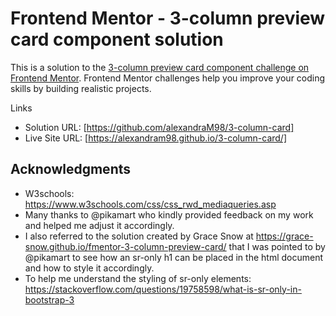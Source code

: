 # Frontend Mentor - 3-column preview card component solution

This is a solution to the [3-column preview card component challenge on Frontend Mentor](https://www.frontendmentor.io/challenges/3column-preview-card-component-pH92eAR2-). Frontend Mentor challenges help you improve your coding skills by building realistic projects. 



Links

- Solution URL: [https://github.com/alexandraM98/3-column-card]
- Live Site URL: [https://alexandram98.github.io/3-column-card/]

## Acknowledgments

- W3schools: https://www.w3schools.com/css/css_rwd_mediaqueries.asp
- Many thanks to @pikamart who kindly provided feedback on my work and helped me adjust it accordingly.
- I also referred to the solution created by Grace Snow at https://grace-snow.github.io/fmentor-3-column-preview-card/ that I was pointed to by @pikamart to see how an sr-only h1 can be placed in the html document and how to style it accordingly.
- To help me understand the styling of sr-only elements: https://stackoverflow.com/questions/19758598/what-is-sr-only-in-bootstrap-3
